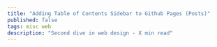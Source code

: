 ```yaml
---
title: "Adding Table of Contents Sidebar to Github Pages (Posts)"
published: false
tags: misc web
description: "Second dive in web design - X min read"
---
```


